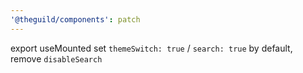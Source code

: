 ```yaml
---
'@theguild/components': patch
---
```


export useMounted
set `themeSwitch: true` / `search: true` by default, remove `disableSearch`
